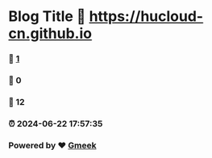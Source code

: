 # Blog Title :link: https://hucloud-cn.github.io 
### :page_facing_up: [1](https://hucloud-cn.github.io/tag.html) 
### :speech_balloon: 0 
### :hibiscus: 12 
### :alarm_clock: 2024-06-22 17:57:35 
### Powered by :heart: [Gmeek](https://github.com/Meekdai/Gmeek)
